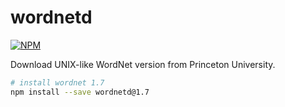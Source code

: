# wordnetd

[![NPM](https://nodei.co/npm/wordnetd.png)](https://nodei.co/npm/wordnetd/)

Download UNIX-like WordNet version from Princeton University.

```bash
# install wordnet 1.7
npm install --save wordnetd@1.7
```
